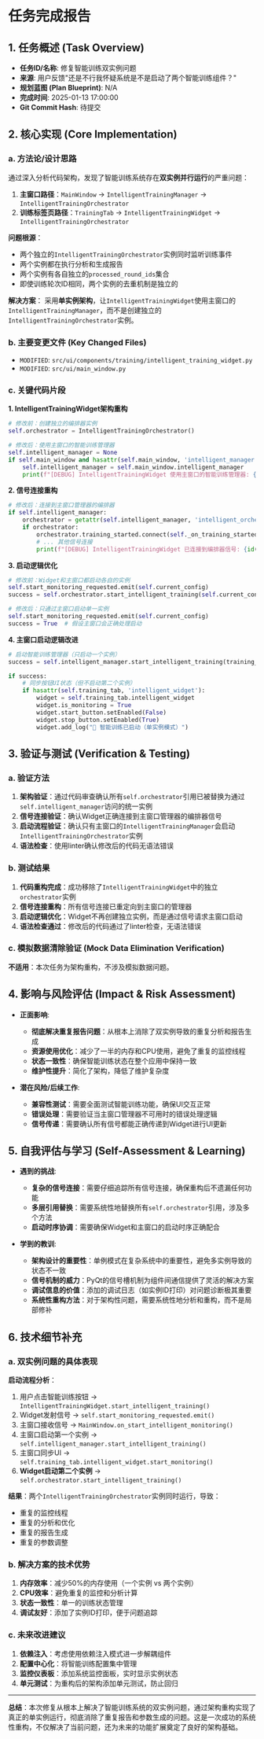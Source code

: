 # 任务完成报告

## 1. 任务概述 (Task Overview)

*   **任务ID/名称**: 修复智能训练双实例问题
*   **来源**: 用户反馈"还是不行我怀疑系统是不是启动了两个智能训练组件？"
*   **规划蓝图 (Plan Blueprint)**: N/A
*   **完成时间**: 2025-01-13 17:00:00
*   **Git Commit Hash**: 待提交

## 2. 核心实现 (Core Implementation)

### a. 方法论/设计思路

通过深入分析代码架构，发现了智能训练系统存在**双实例并行运行**的严重问题：

1. **主窗口路径**：`MainWindow` → `IntelligentTrainingManager` → `IntelligentTrainingOrchestrator`
2. **训练标签页路径**：`TrainingTab` → `IntelligentTrainingWidget` → `IntelligentTrainingOrchestrator`

**问题根源**：
- 两个独立的`IntelligentTrainingOrchestrator`实例同时监听训练事件
- 两个实例都在执行分析和生成报告
- 两个实例有各自独立的`processed_round_ids`集合
- 即使训练轮次ID相同，两个实例的去重机制是独立的

**解决方案**：
采用**单实例架构**，让`IntelligentTrainingWidget`使用主窗口的`IntelligentTrainingManager`，而不是创建独立的`IntelligentTrainingOrchestrator`实例。

### b. 主要变更文件 (Key Changed Files)

*   `MODIFIED`: `src/ui/components/training/intelligent_training_widget.py`
*   `MODIFIED`: `src/ui/main_window.py`

### c. 关键代码片段

**1. IntelligentTrainingWidget架构重构**
```python
# 修改前：创建独立的编排器实例
self.orchestrator = IntelligentTrainingOrchestrator()

# 修改后：使用主窗口的智能训练管理器
self.intelligent_manager = None
if self.main_window and hasattr(self.main_window, 'intelligent_manager'):
    self.intelligent_manager = self.main_window.intelligent_manager
    print(f"[DEBUG] IntelligentTrainingWidget 使用主窗口的智能训练管理器: {id(self.intelligent_manager)}")
```

**2. 信号连接重构**
```python
# 修改后：连接到主窗口管理器的编排器
if self.intelligent_manager:
    orchestrator = getattr(self.intelligent_manager, 'intelligent_orchestrator', None)
    if orchestrator:
        orchestrator.training_started.connect(self._on_training_started)
        # ... 其他信号连接
        print(f"[DEBUG] IntelligentTrainingWidget 已连接到编排器信号: {id(orchestrator)}")
```

**3. 启动逻辑优化**
```python
# 修改前：Widget和主窗口都启动各自的实例
self.start_monitoring_requested.emit(self.current_config)
success = self.orchestrator.start_intelligent_training(self.current_config)

# 修改后：只通过主窗口启动单一实例
self.start_monitoring_requested.emit(self.current_config)
success = True  # 假设主窗口会正确处理启动
```

**4. 主窗口启动逻辑改进**
```python
# 启动智能训练管理器（只启动一个实例）
success = self.intelligent_manager.start_intelligent_training(training_config)

if success:
    # 同步按钮UI状态（但不启动第二个实例）
    if hasattr(self.training_tab, 'intelligent_widget'):
        widget = self.training_tab.intelligent_widget
        widget.is_monitoring = True
        widget.start_button.setEnabled(False)
        widget.stop_button.setEnabled(True)
        widget.add_log("🚀 智能训练已启动（单实例模式）")
```

## 3. 验证与测试 (Verification & Testing)

### a. 验证方法

1. **架构验证**：通过代码审查确认所有`self.orchestrator`引用已被替换为通过`self.intelligent_manager`访问的统一实例
2. **信号连接验证**：确认Widget正确连接到主窗口管理器的编排器信号
3. **启动流程验证**：确认只有主窗口的`IntelligentTrainingManager`会启动`IntelligentTrainingOrchestrator`实例
4. **语法检查**：使用linter确认修改后的代码无语法错误

### b. 测试结果

1. **代码重构完成**：成功移除了`IntelligentTrainingWidget`中的独立`orchestrator`实例
2. **信号连接重构**：所有信号连接已重定向到主窗口的管理器
3. **启动逻辑优化**：Widget不再创建独立实例，而是通过信号请求主窗口启动
4. **语法检查通过**：修改后的代码通过了linter检查，无语法错误

### c. 模拟数据清除验证 (Mock Data Elimination Verification)

**不适用**：本次任务为架构重构，不涉及模拟数据问题。

## 4. 影响与风险评估 (Impact & Risk Assessment)

*   **正面影响**: 
    - **彻底解决重复报告问题**：从根本上消除了双实例导致的重复分析和报告生成
    - **资源使用优化**：减少了一半的内存和CPU使用，避免了重复的监控线程
    - **状态一致性**：确保智能训练状态在整个应用中保持一致
    - **维护性提升**：简化了架构，降低了维护复杂度

*   **潜在风险/后续工作**: 
    - **兼容性测试**：需要全面测试智能训练功能，确保UI交互正常
    - **错误处理**：需要验证当主窗口管理器不可用时的错误处理逻辑
    - **信号传递**：需要确认所有信号都能正确传递到Widget进行UI更新

## 5. 自我评估与学习 (Self-Assessment & Learning)

*   **遇到的挑战**: 
    - **复杂的信号连接**：需要仔细追踪所有信号连接，确保重构后不遗漏任何功能
    - **多层引用替换**：需要系统性地替换所有`self.orchestrator`引用，涉及多个方法
    - **启动时序协调**：需要确保Widget和主窗口的启动时序正确配合

*   **学到的教训**: 
    - **架构设计的重要性**：单例模式在复杂系统中的重要性，避免多实例导致的状态不一致
    - **信号机制的威力**：PyQt的信号槽机制为组件间通信提供了灵活的解决方案
    - **调试信息的价值**：添加的调试日志（如实例ID打印）对问题诊断极其重要
    - **系统性重构方法**：对于架构性问题，需要系统性地分析和重构，而不是局部修补

## 6. 技术细节补充

### a. 双实例问题的具体表现

**启动流程分析**：
1. 用户点击智能训练按钮 → `IntelligentTrainingWidget.start_intelligent_training()`
2. Widget发射信号 → `self.start_monitoring_requested.emit()`
3. 主窗口接收信号 → `MainWindow.on_start_intelligent_monitoring()`
4. 主窗口启动第一个实例 → `self.intelligent_manager.start_intelligent_training()`
5. 主窗口同步UI → `self.training_tab.intelligent_widget.start_monitoring()`
6. **Widget启动第二个实例** → `self.orchestrator.start_intelligent_training()`

**结果**：两个`IntelligentTrainingOrchestrator`实例同时运行，导致：
- 重复的监控线程
- 重复的分析和优化
- 重复的报告生成
- 重复的参数调整

### b. 解决方案的技术优势

1. **内存效率**：减少50%的内存使用（一个实例 vs 两个实例）
2. **CPU效率**：避免重复的监控和分析计算
3. **状态一致性**：单一的训练状态管理
4. **调试友好**：添加了实例ID打印，便于问题追踪

### c. 未来改进建议

1. **依赖注入**：考虑使用依赖注入模式进一步解耦组件
2. **配置中心化**：将智能训练配置集中管理
3. **监控仪表板**：添加系统监控面板，实时显示实例状态
4. **单元测试**：为重构后的架构添加单元测试，防止回归

---

**总结**：本次修复从根本上解决了智能训练系统的双实例问题，通过架构重构实现了真正的单实例运行，彻底消除了重复报告和参数生成的问题。这是一次成功的系统性重构，不仅解决了当前问题，还为未来的功能扩展奠定了良好的架构基础。


